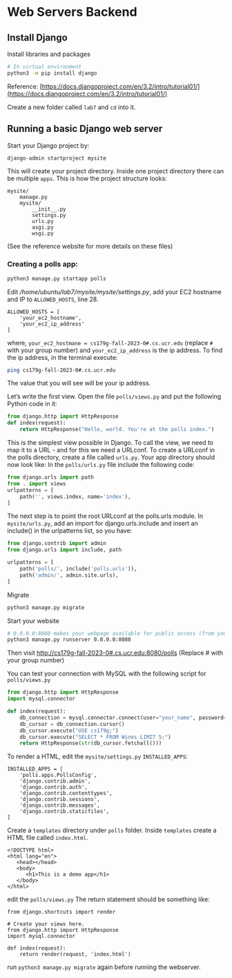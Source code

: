 # Web Servers Backend
## Install Django
Install libraries and packages
```bash
# In virtual environment
python3 -m pip install django
```

Reference: [https://docs.djangoproject.com/en/3.2/intro/tutorial01/](https://docs.djangoproject.com/en/3.2/intro/tutorial01/)

Create a new folder called `lab7` and `cd` into it.
## Running a basic Django web server

Start your Django project by:
```bash
django-admin startproject mysite
```
This will create your project directory. Inside one project directory there can be multiple `apps`.
This is how the project structure looks:
```
mysite/
    manage.py
    mysite/
        __init__.py
        settings.py
        urls.py
        asgi.py
        wsgi.py
```
(See the reference website for more details on these files)

### Creating a polls app:
```bash
python3 manage.py startapp polls
```
Edit */home/ubuntu/lab7/mysite/mysite/settings.py*, add your EC2 hostname and IP to `ALLOWED_HOSTS`, line 28.
```
ALLOWED_HOSTS = [
	'your_ec2_hostname',
	'your_ec2_ip_address'
]
```
where, `your_ec2_hostmane = cs179g-fall-2023-0#.cs.ucr.edu` (replace `#` with your group number) and `your_ec2_ip_address` is the ip address. To find the ip
address, in the terminal execute:
```bash
ping cs179g-fall-2023-0#.cs.ucr.edu
```
The value that you will see will be your ip address.

Let’s write the first view. Open the file `polls/views.py` and put the following Python code in it:
```python
from django.http import HttpResponse
def index(request):
    return HttpResponse("Hello, world. You're at the polls index.")
```

This is the simplest view possible in Django. To call the view, we need to map it to a URL - and for this we need a URLconf.
To create a URLconf in the polls directory, create a file called `urls.py`. Your app directory should now look like:
In the `polls/urls.py` file include the following code:
```python
from django.urls import path
from . import views
urlpatterns = [
    path('', views.index, name='index'),
]
```
The next step is to point the root URLconf at the polls.urls module. In `mysite/urls.py`, add an import for django.urls.include and insert an include() in the urlpatterns list, so you have:
```python
from django.contrib import admin
from django.urls import include, path

urlpatterns = [
    path('polls/', include('polls.urls')),
    path('admin/', admin.site.urls),
]
```
Migrate
```bash
python3 manage.py migrate
```

Start your website
```bash
# 0.0.0.0:8080 makes your webpage available for public access (from your own machine)
python3 manage.py runserver 0.0.0.0:8080
```
Then visit [http://cs179g-fall-2023-0#.cs.ucr.edu:8080/polls](http://cs179g-fall-2023-0#.cs.ucr.edu:8080/polls/) (Replace # with your group number)

You can test your connection with MySQL with the following script for `polls/views.py`
```python
from django.http import HttpResponse
import mysql.connector

def index(request):
    db_connection = mysql.connector.connect(user="your_name", password="some_password")
    db_cursor = db_connection.cursor()
    db_cursor.execute("USE cs179g;")
    db_cursor.execute("SELECT * FROM Wines LIMIT 5;")
    return HttpResponse(str(db_cursor.fetchall()))
```
To render a HTML, edit the `mysite/settings.py` `INSTALLED_APPS`:
```
INSTALLED_APPS = [
    'polls.apps.PollsConfig',
    'django.contrib.admin',
    'django.contrib.auth',
    'django.contrib.contenttypes',
    'django.contrib.sessions',
    'django.contrib.messages',
    'django.contrib.staticfiles',
]
```
Create a `templates` directory under `polls` folder. Inside `templates` create a HTML file called `index.html`.
```
<!DOCTYPE html>
<html lang="en">
   <head></head>
   <body>
      <h1>This is a demo app</h1>
   </body>
</html>
```
edit the `polls/views.py` The return statement should be something like:
```python3
from django.shortcuts import render

# Create your views here.
from django.http import HttpResponse
import mysql.connector

def index(request):
    return render(request, 'index.html')
```
run `python3 manage.py migrate` again before running the webserver.
